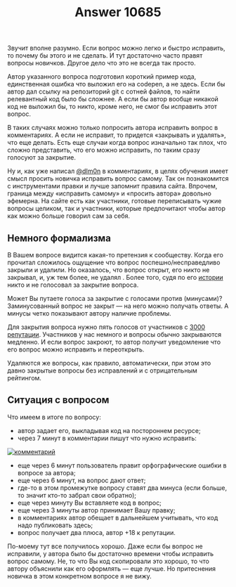 ﻿---
title: "Answer 10685"
se.owner.user_id: 178556
se.owner.display_name: "default locale"
se.owner.link: "https://ru.meta.stackoverflow.com/users/178556/default-locale"
se.answer_id: 10685
se.question_id: 10683
se.post_type: answer
se.score: 6
se.is_accepted: False
---
<p>Звучит вполне разумно. Если вопрос можно легко и быстро исправить, то почему бы этого и не сделать. И тут достаточно часто правят вопросы новичков. Другое дело что это не всегда так просто.</p>
<p>Автор указанного вопроса подготовил короткий пример кода, единственная ошибка что выложил его на codepen, а не здесь. Если бы автор дал ссылку на репозиторий git с сотней файлов, то найти релевантный код было бы сложнее. А если бы автор вообще никакой код не выложил бы, то никто, кроме него, не смог бы исправить этот вопрос.</p>
<p>В таких случаях можно только попросить автора исправить вопрос в комментариях. А если не исправит, то придется «закрывать и удалять», что еще делать. Есть еще случаи когда вопрос изначально так плох, что сложно представить, что его можно исправить, по таким сразу голосуют за закрытие.</p>
<p>Ну и, как уже написал <a href="https://ru.meta.stackoverflow.com/users/398802/dim0n">@dIm0n</a> в комментариях, в целях обучения имеет смысл просить новичка исправить вопрос самому. Так он познакомится с инструментами правки и лучше запомнит правила сайта. Впрочем, граница между «исправить самому» и «просить автора» довольно эфемерна. На сайте есть как участники, готовые переписывать чужие вопросы целиком, так и участники, которые предпочитают чтобы автор как можно больше говорил сам за себя.</p>
<h2>Немного формализма</h2>
<p>В Вашем вопросе видится какая-то претензия к сообществу. Когда его прочитал сложилось ощущение что вопрос поспешно/несправедливо закрыли и удалили. Но оказалось, что вопрос открыт, его никто не закрывал, и, уж тем более, не удалял . Более того, судя по его <a href="https://ru.stackoverflow.com/posts/1158845/timeline?filter=WithVoteSummaries">истории</a> никто и не голосовал за закрытие вопроса.</p>
<p>Может Вы путаете голоса за закрытие с голосами против (минусами)? Заминусованный вопрос не закрыт — на него можно получать ответы. А минусы четко показывают автору наличие проблемы.</p>
<p>Для закрытия вопроса нужно пять голосов от участников с <a href="https://ru.stackoverflow.com/help/privileges/close-questions">3000 репутации</a>. Участников у нас немного и вопросы обычно закрываются медленно. И если вопрос закроют, то автор получит уведомление что его вопрос можно исправить и переоткрыть.</p>
<p>Удаляются же вопросы, как правило, автоматически, при этом это давно закрытые вопросы без исправлений и с отрицательным рейтингом.</p>
<h2>Ситуация с вопросом</h2>
<p>Что имеем в итоге по вопросу:</p>
<ul>
<li>автор задает его, выкладывая код на постороннем ресурсе;</li>
<li>через 7 минут в комментарии пишут что нужно исправить:</li>
</ul>
<p><a href="https://i.stack.imgur.com/pBch4.png" rel="nofollow noreferrer"><img src="https://i.stack.imgur.com/pBch4.png" alt="комментарий" /></a></p>
<ul>
<li>еще через 6 минут пользователь правит орфографические ошибки в вопросе за автора;</li>
<li>еще через 6 минут, на вопрос дают ответ;</li>
<li>где-то в этом промежутке вопросу ставят два минуса (если больше, то значит кто-то забрал свои обратно);</li>
<li>еще через минуту Вы вставляете код в вопрос;</li>
<li>еще через 3 минуты автор принимает Вашу правку;</li>
<li>в комментариях автор обещает в дальнейшем учитывать, что код надо публиковать здесь;</li>
<li>вопрос получает два плюса, автор +18 к репутации.</li>
</ul>
<p>По-моему тут все получилось хорошо. Даже если бы вопрос не исправили, у автора было бы достаточно времени чтобы исправить вопрос самому. Не, то что Вы код скопировали это хорошо, то что автору объяснили как его оформлять — еще лучше. Но притеснения новичка в этом конкретном вопросе я не вижу.</p>
